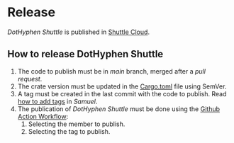 # Release

_DotHyphen Shuttle_ is published in [Shuttle Cloud](https://dothyphen-shuttle.shuttleapp.rs).

## How to release DotHyphen Shuttle

1. The code to publish must be in _main_ branch, merged after a _pull request_.
2. The crate version must be updated in the [Cargo.toml](./Cargo.toml) file using SemVer.
3. A tag must be created in the last commit with the code to publish. Read [how to add tags](https://github.com/isfegu/samuel/blob/main/README.md#versioning-and-tags) in _Samuel_.
4. The publication of _DotHyphen Shuttle_ must be done using the [Github Action Workflow](../.github/workflows/cd.yml):
    1. Selecting the member to publish.
    2. Selecting the tag to publish.
